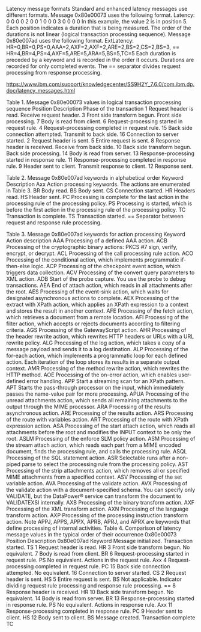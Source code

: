 Latency message formats
Standard and enhanced latency messages use different formats.
Message 0x80e00073 uses the following format.
Latency: 0 0 0 0 2 0 0 1 0 0 0 3 0 0 0 0
In this example, the value 2 is in position 5. Each position indicates a duration that is being measured. The order of the durations is not linear (logical transaction processing sequence).
Message 0x80e007ad uses the following format.
ExtLatency: HR=0,BR=0,PS=0,AAA=2,AXF=2,AXF=2,ARE=2,BS=2,CS=2,BS=3, == HR=4,BR=4,PS=4,AXF=5,ARE=5,ARA=5,BS=5,TC=5
Each duration is preceded by a keyword and is recorded in the order it occurs. Durations are recorded for only completed events. The == separator divides request processing from response processing.



https://www.ibm.com/support/knowledgecenter/SS9H2Y_7.6.0/com.ibm.dp.doc/latency_messages.html

Table 1. Message 0x80e00073 values in logical transaction processing sequence
Position	Description	Phase of the transaction
1	Request header is read.	Receive request header.
3	Front side transform begun.	Front side processing.
7	Body is read from client.
6	Request-processing started in request rule.
4	Request-processing completed in request rule.
15	Back side connection attempted.	Transmit to back side.
16	Connection to server started.
2	Request header is sent.
5	Entire request is sent.
8	Response header is received.	Receive from back side.
10	Back side transform begun.	Back side processing.
14	Body is read from server.
13	Response-processing started in response rule.
11	Response-processing completed in response rule.
9	Header sent to client.	Transmit response to client.
12	Response sent.


Table 2. Message 0x80e007ad keywords in alphabetical order
Keyword	Description
Axx	Action processing keywords. The actions are enumerated in Table 3.
BR	Body read.
BS	Body sent.
CS	Connection started.
HR	Headers read.
HS	Header sent.
PC	Processing is complete for the last action in the processing rule of the processing policy.
PS	Processing is started, which is before the first action in the processing rule of the processing policy.
TC	Transaction is complete.
TS	Transaction started.
==	Separator between request and response rule processing.


Table 3. Message 0x80e007ad keywords for action processing
Keyword	Action description
AAA	Processing of a defined AAA action.
ACB	Processing of the cryptographic binary actions: PKCS #7 sign, verify, encrypt, or decrypt.
ACL	Processing of the call processing rule action.
ACO	Processing of the conditional action, which implements programmatic if-then-else logic.
ACP	Processing of the checkpoint event action, which triggers data collection.
ACV	Processing of the convert query parameters to XML action.
ADB	Start of the probe capture. You use the probe to debug transactions.
AEA	End of attach action, which reads in all attachments after the root.
AES	Processing of the event-sink action, which waits for designated asynchronous actions to complete.
AEX	Processing of the extract with XPath action, which applies an XPath expression to a context and stores the result in another context.
AFE	Processing of the fetch action, which retrieves a document from a remote location.
AFI	Processing of the filter action, which accepts or rejects documents according to filtering criteria.
AGS	Processing of the GatewayScript action.
AHR	Processing of the header rewrite action, which rewrites HTTP headers or URLs with a URL rewrite policy.
ALG	Processing of the log action, which takes a copy of a message payload and sends it to a log destination.
ALP	Processing of the for-each action, which implements a programmatic loop for each defined action. Each iteration of the loop stores its results in a separate output context.
AMR	Processing of the method rewrite action, which rewrites the HTTP method.
AOE	Processing of the on-error action, which enables user-defined error handling.
APP	Start a streaming scan for an XPath pattern.
APT	Starts the pass-through processor on the input, which immediately passes the name-value pair for more processing.
APUA	Processing of the unread attachments action, which sends all remaining attachments to the output through the MIME processor.
ARA	Processing of the results asynchronous action.
ARE	Processing of the results action.
ARS	Processing of the route with variables action.
ART	Processing of the route with XPath expression action.
ASA	Processing of the start attach action, which reads all attachments before the root and modifies the INPUT context to be only the root.
ASLM	Processing of the enforce SLM policy action.
ASM	Processing of the stream attach action, which reads each part from a MIME encoded document, finds the processing rule, and calls the processing rule.
ASQL	Processing of the SQL statement action.
ASR	Selectable runs after a non-piped parse to select the processing rule from the processing policy.
AST	Processing of the strip attachments action, which removes all or specified MIME attachments from a specified context.
ASV	Processing of the set variable action.
AVA	Processing of the validate action.
AVX	Processing of the validate action with a document-specified schema. You can specify only VALIDATE, but the DataPower® service can transform the document to VALIDATEXSI internally.
AXB	Processing of the binary transform action.
AXF	Processing of the XML transform action.
AXN	Processing of the language transform action.
AXP	Processing of the processing instruction transform action.
Note
APPJ, APPS, APPX, APRB, APRJ, and APRX are keywords that define processing of internal activities.
Table 4. Comparison of latency message values in the typical order of their occurrence
0x80e00073 Position	Description	0x80e007ad Keyword
Message initialized.	Transaction started.	TS
1	Request header is read.	HR
3	Front side transform begun.	No equivalent.
7	Body is read from client.	BR
6	Request-processing started in request rule.	PS
No equivalent.	Actions in the request rule.	Axx
4	Request-processing completed in request rule.	PC
15	Back side connection attempted.	No equivalent.
16	Connection to server started.	CS
2	Request header is sent.	HS
5	Entire request is sent.	BS
Not applicable.	Indicator dividing request rule processing and response rule processing.	==
8	Response header is received.	HR
10	Back side transform begun.	No equivalent.
14	Body is read from server.	BR
13	Response-processing started in response rule.	PS
No equivalent.	Actions in response rule.	Axx
11	Response-processing completed in response rule.	PC
9	Header sent to client.	HS
12	Body sent to client.	BS
Message created.	Transaction complete	TC